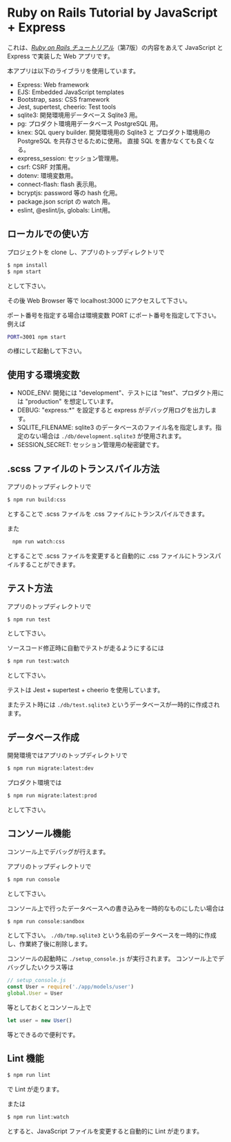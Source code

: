 # Ruby on Rails Tutorial by JavaScript + Express

これは、[*Ruby on Rails チュートリアル*](https://railstutorial.jp/)（第7版）の内容をあえて
JavaScript と Express で実装した Web アプリです。

本アプリは以下のライブラリを使用しています。
-   Express: Web framework
-   EJS: Embedded JavaScript templates
-   Bootstrap, sass: CSS framework
-   Jest, supertest, cheerio: Test tools
-   sqlite3: 開発環境用データベース Sqlite3 用。
-   pg: プロダクト環境用データベース PostgreSQL 用。
-   knex: SQL query builder. 開発環境用の Sqlite3 と プロダクト環境用の PostgreSQL を共存させるために使用。
    直接 SQL を書かなくても良くなる。
-   express_session: セッション管理用。
-   csrf: CSRF 対策用。
-   dotenv: 環境変数用。
-   connect-flash: flash 表示用。
-   bcryptjs: password 等の hash 化用。
-   package.json script の watch 用。
-   eslint, @eslint/js, globals: Lint用。

## ローカルでの使い方

プロジェクトを clone し、アプリのトップディレクトリで
```bash
$ npm install
$ npm start
```

として下さい。

その後 Web Browser 等で localhost:3000 にアクセスして下さい。

ポート番号を指定する場合は環境変数 PORT にポート番号を指定して下さい。
例えば
```bash
PORT=3001 npm start
```
の様にして起動して下さい。

## 使用する環境変数
-   NODE_ENV: 開発には "development"、テストには "test"、プロダクト用には "production" を想定しています。
-   DEBUG: "express:*" を設定すると express がデバッグ用ログを出力します。
-   SQLITE_FILENAME: sqlite3 のデータベースのファイル名を指定します。指定のない場合は `./db/development.sqlite3` が使用されます。
-   SESSION_SECRET: セッション管理用の秘密鍵です。

## .scss ファイルのトランスパイル方法

アプリのトップディレクトリで
```bash
$ npm run build:css
```

とすることで .scss ファイルを .css ファイルにトランスパイルできます。

また
```bash
　npm run watch:css
```

とすることで .scss ファイルを変更すると自動的に .css ファイルにトランスパイルすることができます。

## テスト方法

アプリのトップディレクトリで
```bash
$ npm run test
```

として下さい。

ソースコード修正時に自動でテストが走るようにするには
```bash
$ npm run test:watch
```

として下さい。

テストは Jest + supertest + cheerio を使用しています。

またテスト時には `./db/test.sqlite3` というデータベースが一時的に作成されます。

## データベース作成

開発環境ではアプリのトップディレクトリで
```bash
$ npm run migrate:latest:dev
```

プロダクト環境では
```bash
$ npm run migrate:latest:prod
```

として下さい。

## コンソール機能

コンソール上でデバッグが行えます。

アプリのトップディレクトリで
```bash
$ npm run console
```

として下さい。

コンソール上で行ったデータベースへの書き込みを一時的なものにしたい場合は
```bash
$ npm run console:sandbox
```

として下さい。
`./db/tmp.sqlite3` という名前のデータベースを一時的に作成し、作業終了後に削除します。

コンソールの起動時に `./setup_console.js` が実行されます。
コンソール上でデバッグしたいクラス等は
```js
// setup_console.js
const User = require('./app/models/user')
global.User = User
```

等としておくとコンソール上で
```js
let user = new User()
```

等とできるので便利です。

## Lint 機能

```bash
$ npm run lint
```

で Lint が走ります。

または
```bash
$ npm run lint:watch
```

とすると、JavaScript ファイルを変更すると自動的に Lint が走ります。
